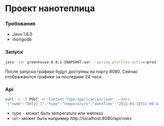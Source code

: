 # Проект нанотеплица
### Требования
* Java 1.8.0
* mongodb 

### Запуск
```sh
java -jar greenhouse-0.0.1-SNAPSHOT.war --spring.profiles.active=prod
```
После запуска графики будут доступны на порту 8080. Сейчас отображаются графики за последние 24 часа.

### Api
```sh
curl -v -X POST -H "Content-Type:application/json" --data
'{"name":"DHT22_1","type":"temperature","dateTime":"2015-03-18T11:00:42.389Z","value":"18.0"}'
```
* type - может быть temperature или wetness
* url - может быть например http://localhost:8080/api/rows

